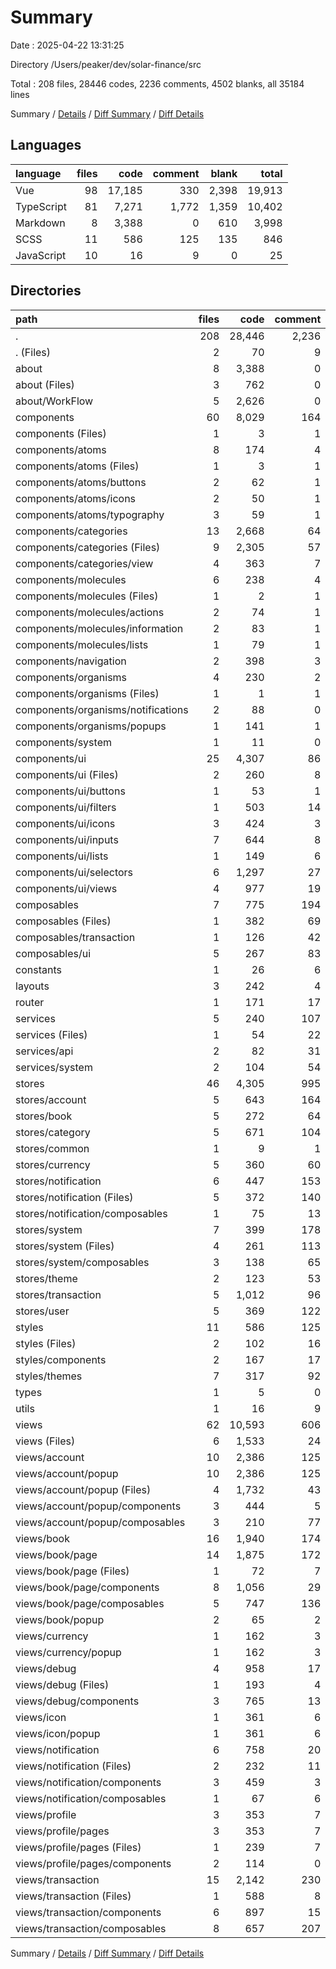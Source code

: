 # Summary

Date : 2025-04-22 13:31:25

Directory /Users/peaker/dev/solar-finance/src

Total : 208 files,  28446 codes, 2236 comments, 4502 blanks, all 35184 lines

Summary / [Details](details.md) / [Diff Summary](diff.md) / [Diff Details](diff-details.md)

## Languages
| language | files | code | comment | blank | total |
| :--- | ---: | ---: | ---: | ---: | ---: |
| Vue | 98 | 17,185 | 330 | 2,398 | 19,913 |
| TypeScript | 81 | 7,271 | 1,772 | 1,359 | 10,402 |
| Markdown | 8 | 3,388 | 0 | 610 | 3,998 |
| SCSS | 11 | 586 | 125 | 135 | 846 |
| JavaScript | 10 | 16 | 9 | 0 | 25 |

## Directories
| path | files | code | comment | blank | total |
| :--- | ---: | ---: | ---: | ---: | ---: |
| . | 208 | 28,446 | 2,236 | 4,502 | 35,184 |
| . (Files) | 2 | 70 | 9 | 12 | 91 |
| about | 8 | 3,388 | 0 | 610 | 3,998 |
| about (Files) | 3 | 762 | 0 | 152 | 914 |
| about/WorkFlow | 5 | 2,626 | 0 | 458 | 3,084 |
| components | 60 | 8,029 | 164 | 1,102 | 9,295 |
| components (Files) | 1 | 3 | 1 | 0 | 4 |
| components/atoms | 8 | 174 | 4 | 18 | 196 |
| components/atoms (Files) | 1 | 3 | 1 | 0 | 4 |
| components/atoms/buttons | 2 | 62 | 1 | 6 | 69 |
| components/atoms/icons | 2 | 50 | 1 | 4 | 55 |
| components/atoms/typography | 3 | 59 | 1 | 8 | 68 |
| components/categories | 13 | 2,668 | 64 | 403 | 3,135 |
| components/categories (Files) | 9 | 2,305 | 57 | 357 | 2,719 |
| components/categories/view | 4 | 363 | 7 | 46 | 416 |
| components/molecules | 6 | 238 | 4 | 23 | 265 |
| components/molecules (Files) | 1 | 2 | 1 | 0 | 3 |
| components/molecules/actions | 2 | 74 | 1 | 5 | 80 |
| components/molecules/information | 2 | 83 | 1 | 7 | 91 |
| components/molecules/lists | 1 | 79 | 1 | 11 | 91 |
| components/navigation | 2 | 398 | 3 | 30 | 431 |
| components/organisms | 4 | 230 | 2 | 23 | 255 |
| components/organisms (Files) | 1 | 1 | 1 | 0 | 2 |
| components/organisms/notifications | 2 | 88 | 0 | 5 | 93 |
| components/organisms/popups | 1 | 141 | 1 | 18 | 160 |
| components/system | 1 | 11 | 0 | 3 | 14 |
| components/ui | 25 | 4,307 | 86 | 602 | 4,995 |
| components/ui (Files) | 2 | 260 | 8 | 32 | 300 |
| components/ui/buttons | 1 | 53 | 1 | 6 | 60 |
| components/ui/filters | 1 | 503 | 14 | 73 | 590 |
| components/ui/icons | 3 | 424 | 3 | 63 | 490 |
| components/ui/inputs | 7 | 644 | 8 | 90 | 742 |
| components/ui/lists | 1 | 149 | 6 | 20 | 175 |
| components/ui/selectors | 6 | 1,297 | 27 | 189 | 1,513 |
| components/ui/views | 4 | 977 | 19 | 129 | 1,125 |
| composables | 7 | 775 | 194 | 170 | 1,139 |
| composables (Files) | 1 | 382 | 69 | 83 | 534 |
| composables/transaction | 1 | 126 | 42 | 25 | 193 |
| composables/ui | 5 | 267 | 83 | 62 | 412 |
| constants | 1 | 26 | 6 | 6 | 38 |
| layouts | 3 | 242 | 4 | 34 | 280 |
| router | 1 | 171 | 17 | 10 | 198 |
| services | 5 | 240 | 107 | 70 | 417 |
| services (Files) | 1 | 54 | 22 | 11 | 87 |
| services/api | 2 | 82 | 31 | 36 | 149 |
| services/system | 2 | 104 | 54 | 23 | 181 |
| stores | 46 | 4,305 | 995 | 713 | 6,013 |
| stores/account | 5 | 643 | 164 | 119 | 926 |
| stores/book | 5 | 272 | 64 | 42 | 378 |
| stores/category | 5 | 671 | 104 | 120 | 895 |
| stores/common | 1 | 9 | 1 | 1 | 11 |
| stores/currency | 5 | 360 | 60 | 69 | 489 |
| stores/notification | 6 | 447 | 153 | 93 | 693 |
| stores/notification (Files) | 5 | 372 | 140 | 79 | 591 |
| stores/notification/composables | 1 | 75 | 13 | 14 | 102 |
| stores/system | 7 | 399 | 178 | 91 | 668 |
| stores/system (Files) | 4 | 261 | 113 | 54 | 428 |
| stores/system/composables | 3 | 138 | 65 | 37 | 240 |
| stores/theme | 2 | 123 | 53 | 34 | 210 |
| stores/transaction | 5 | 1,012 | 96 | 76 | 1,184 |
| stores/user | 5 | 369 | 122 | 68 | 559 |
| styles | 11 | 586 | 125 | 135 | 846 |
| styles (Files) | 2 | 102 | 16 | 22 | 140 |
| styles/components | 2 | 167 | 17 | 28 | 212 |
| styles/themes | 7 | 317 | 92 | 85 | 494 |
| types | 1 | 5 | 0 | 0 | 5 |
| utils | 1 | 16 | 9 | 4 | 29 |
| views | 62 | 10,593 | 606 | 1,636 | 12,835 |
| views (Files) | 6 | 1,533 | 24 | 172 | 1,729 |
| views/account | 10 | 2,386 | 125 | 394 | 2,905 |
| views/account/popup | 10 | 2,386 | 125 | 394 | 2,905 |
| views/account/popup (Files) | 4 | 1,732 | 43 | 285 | 2,060 |
| views/account/popup/components | 3 | 444 | 5 | 69 | 518 |
| views/account/popup/composables | 3 | 210 | 77 | 40 | 327 |
| views/book | 16 | 1,940 | 174 | 391 | 2,505 |
| views/book/page | 14 | 1,875 | 172 | 381 | 2,428 |
| views/book/page (Files) | 1 | 72 | 7 | 17 | 96 |
| views/book/page/components | 8 | 1,056 | 29 | 181 | 1,266 |
| views/book/page/composables | 5 | 747 | 136 | 183 | 1,066 |
| views/book/popup | 2 | 65 | 2 | 10 | 77 |
| views/currency | 1 | 162 | 3 | 25 | 190 |
| views/currency/popup | 1 | 162 | 3 | 25 | 190 |
| views/debug | 4 | 958 | 17 | 83 | 1,058 |
| views/debug (Files) | 1 | 193 | 4 | 23 | 220 |
| views/debug/components | 3 | 765 | 13 | 60 | 838 |
| views/icon | 1 | 361 | 6 | 52 | 419 |
| views/icon/popup | 1 | 361 | 6 | 52 | 419 |
| views/notification | 6 | 758 | 20 | 97 | 875 |
| views/notification (Files) | 2 | 232 | 11 | 33 | 276 |
| views/notification/components | 3 | 459 | 3 | 54 | 516 |
| views/notification/composables | 1 | 67 | 6 | 10 | 83 |
| views/profile | 3 | 353 | 7 | 63 | 423 |
| views/profile/pages | 3 | 353 | 7 | 63 | 423 |
| views/profile/pages (Files) | 1 | 239 | 7 | 49 | 295 |
| views/profile/pages/components | 2 | 114 | 0 | 14 | 128 |
| views/transaction | 15 | 2,142 | 230 | 359 | 2,731 |
| views/transaction (Files) | 1 | 588 | 8 | 96 | 692 |
| views/transaction/components | 6 | 897 | 15 | 123 | 1,035 |
| views/transaction/composables | 8 | 657 | 207 | 140 | 1,004 |

Summary / [Details](details.md) / [Diff Summary](diff.md) / [Diff Details](diff-details.md)